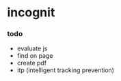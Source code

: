 #  incognit

### todo
- evaluate js
- find on page
- create pdf
- itp (intelligent tracking prevention)
